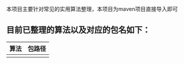 本项目主要针对常见的实用算法整理，本项目为maven项目直接导入即可

## 目前已整理的算法以及对应的包名如下：
|算法|包路径|
| :------ | :------ |
|  						|				 | 